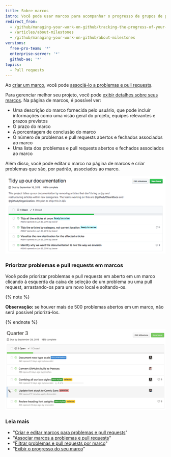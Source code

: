 ```yaml
---
title: Sobre marcos
intro: Você pode usar marcos para acompanhar o progresso de grupos de problemas ou pull requests em um repositório.
redirect_from:
  - /github/managing-your-work-on-github/tracking-the-progress-of-your-work-with-milestones/about-milestones
  - /articles/about-milestones
  - /github/managing-your-work-on-github/about-milestones
versions:
  free-pro-team: '*'
  enterprise-server: '*'
  github-ae: '*'
topics:
  - Pull requests
---
```


Ao [criar um marco](/articles/creating-and-editing-milestones-for-issues-and-pull-requests), você pode [associá-lo a problemas e pull requests](/articles/associating-milestones-with-issues-and-pull-requests).

Para gerenciar melhor seu projeto, você pode [exibir detalhes sobre seus marcos](/articles/viewing-your-milestone-s-progress). Na página de marcos, é possível ver:

- Uma descrição do marco fornecida pelo usuário, que pode incluir informações como uma visão geral do projeto, equipes relevantes e prazos previstos
- O prazo do marco
- A porcentagem de conclusão do marco
- O número de problemas e pull requests abertos e fechados associados ao marco
- Uma lista dos problemas e pull requests abertos e fechados associados ao marco

Além disso, você pode editar o marco na página de marcos e criar problemas que são, por padrão, associados ao marco.

![Página de marcos](/assets/images/help/issues/milestone-info-page.png)

### Priorizar problemas e pull requests em marcos

Você pode priorizar problemas e pull requests em aberto em um marco clicando à esquerda da caixa de seleção de um problema ou uma pull request, arrastando-os para um novo local e soltando-os.

{% note %}

**Observação:** se houver mais de 500 problemas abertos em um marco, não será possível priorizá-los.

{% endnote %}

![Marcos reordenados](/assets/images/help/issues/milestone-reordered.gif)

### Leia mais

- "[Criar e editar marcos para problemas e pull requests](/articles/creating-and-editing-milestones-for-issues-and-pull-requests)"
- "[Associar marcos a problemas e pull requests](/articles/associating-milestones-with-issues-and-pull-requests)"
- "[Filtrar problemas e pull requests por marco](/articles/filtering-issues-and-pull-requests-by-milestone)"
- "[Exibir o progresso do seu marco](/articles/viewing-your-milestone-s-progress)"
